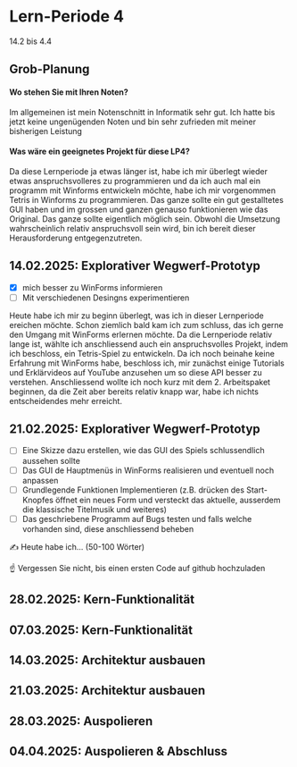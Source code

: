 # Lern-Periode 4

14.2 bis 4.4

## Grob-Planung

#### Wo stehen Sie mit Ihren Noten?
Im allgemeinen ist mein Notenschnitt in Informatik sehr gut. Ich hatte bis jetzt keine ungenügenden Noten und bin sehr zufrieden mit meiner bisherigen Leistung
#### Was wäre ein geeignetes Projekt für diese LP4?
Da diese Lernperiode ja etwas länger ist, habe ich mir überlegt wieder etwas anspruchsvolleres zu programmieren und da ich auch mal ein programm mit Winforms entwickeln möchte, habe ich mir vorgenommen Tetris in Winforms zu programmieren. Das ganze sollte ein gut gestalltetes GUI haben und im grossen und ganzen genauso funktionieren wie das Original. Das ganze sollte eigentlich möglich sein. Obwohl die Umsetzung wahrscheinlich relativ anspruchsvoll sein wird, bin ich bereit dieser Herausforderung entgegenzutreten.

## 14.02.2025: Explorativer Wegwerf-Prototyp

- [X] mich besser zu WinForms informieren
- [ ] Mit verschiedenen Desingns experimentieren

Heute habe ich mir zu beginn überlegt, was ich in dieser Lernperiode ereichen möchte. Schon ziemlich bald kam ich zum schluss, das ich gerne den Umgang mit WinForms erlernen möchte. Da die Lernperiode relativ lange ist, wählte ich anschliessend auch ein anspruchsvolles Projekt, indem ich beschloss, ein Tetris-Spiel zu entwickeln. Da ich noch beinahe keine Erfahrung mit WinForms habe, beschloss ich, mir zunächst einige Tutorials und Erklärvideos auf YouTube anzusehen um so diese API besser zu verstehen. Anschliessend wollte ich noch kurz mit dem 2. Arbeitspaket beginnen, da die Zeit aber bereits relativ knapp war, habe ich nichts entscheidendes mehr erreicht.

## 21.02.2025: Explorativer Wegwerf-Prototyp

- [ ] Eine Skizze dazu erstellen, wie das GUI des Spiels schlussendlich aussehen sollte
- [ ] Das GUI de Hauptmenüs in WinForms realisieren und eventuell noch anpassen
- [ ] Grundlegende Funktionen Implementieren (z.B. drücken des Start-Knopfes öffnet ein neues Form und versteckt das aktuelle, ausserdem die klassische Titelmusik und weiteres)
- [ ] Das geschriebene Programm auf Bugs testen und falls welche vorhanden sind, diese anschliessend beheben

✍️ Heute habe ich... (50-100 Wörter)

☝️ Vergessen Sie nicht, bis einen ersten Code auf github hochzuladen

## 28.02.2025: Kern-Funktionalität

## 07.03.2025: Kern-Funktionalität

## 14.03.2025: Architektur ausbauen

## 21.03.2025: Architektur ausbauen

## 28.03.2025: Auspolieren

## 04.04.2025: Auspolieren & Abschluss

